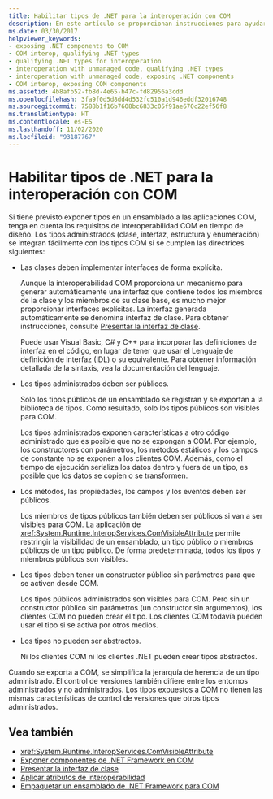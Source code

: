 ```yaml
---
title: Habilitar tipos de .NET para la interoperación con COM
description: En este artículo se proporcionan instrucciones para ayudarle a exponer tipos de un ensamblado .NET a aplicaciones COM para la interoperabilidad COM.
ms.date: 03/30/2017
helpviewer_keywords:
- exposing .NET components to COM
- COM interop, qualifying .NET types
- qualifying .NET types for interoperation
- interoperation with unmanaged code, qualifying .NET types
- interoperation with unmanaged code, exposing .NET components
- COM interop, exposing COM components
ms.assetid: 4b8afb52-fb8d-4e65-b47c-fd82956a3cdd
ms.openlocfilehash: 3fa9f0d5d8dd4d532fc510a1d946eddf32016748
ms.sourcegitcommit: 7588b1f16b7608bc6833c05f91ae670c22ef56f8
ms.translationtype: HT
ms.contentlocale: es-ES
ms.lasthandoff: 11/02/2020
ms.locfileid: "93187767"
---
```

# <a name="qualifying-net-types-for-com-interoperation"></a>Habilitar tipos de .NET para la interoperación con COM
Si tiene previsto exponer tipos en un ensamblado a las aplicaciones COM, tenga en cuenta los requisitos de interoperabilidad COM en tiempo de diseño. Los tipos administrados (clase, interfaz, estructura y enumeración) se integran fácilmente con los tipos COM si se cumplen las directrices siguientes:  
  
- Las clases deben implementar interfaces de forma explícita.  
  
     Aunque la interoperabilidad COM proporciona un mecanismo para generar automáticamente una interfaz que contiene todos los miembros de la clase y los miembros de su clase base, es mucho mejor proporcionar interfaces explícitas. La interfaz generada automáticamente se denomina interfaz de clase. Para obtener instrucciones, consulte [Presentar la interfaz de clase](com-callable-wrapper.md#introducing-the-class-interface).  
  
     Puede usar Visual Basic, C# y C++ para incorporar las definiciones de interfaz en el código, en lugar de tener que usar el Lenguaje de definición de interfaz (IDL) o su equivalente. Para obtener información detallada de la sintaxis, vea la documentación del lenguaje.  
  
- Los tipos administrados deben ser públicos.  
  
     Solo los tipos públicos de un ensamblado se registran y se exportan a la biblioteca de tipos. Como resultado, solo los tipos públicos son visibles para COM.  
  
     Los tipos administrados exponen características a otro código administrado que es posible que no se expongan a COM. Por ejemplo, los constructores con parámetros, los métodos estáticos y los campos de constante no se exponen a los clientes COM. Además, como el tiempo de ejecución serializa los datos dentro y fuera de un tipo, es posible que los datos se copien o se transformen.  
  
- Los métodos, las propiedades, los campos y los eventos deben ser públicos.  
  
     Los miembros de tipos públicos también deben ser públicos si van a ser visibles para COM. La aplicación de <xref:System.Runtime.InteropServices.ComVisibleAttribute> permite restringir la visibilidad de un ensamblado, un tipo público o miembros públicos de un tipo público. De forma predeterminada, todos los tipos y miembros públicos son visibles.  
  
- Los tipos deben tener un constructor público sin parámetros para que se activen desde COM.  
  
     Los tipos públicos administrados son visibles para COM. Pero sin un constructor público sin parámetros (un constructor sin argumentos), los clientes COM no pueden crear el tipo. Los clientes COM todavía pueden usar el tipo si se activa por otros medios.  
  
- Los tipos no pueden ser abstractos.  
  
     Ni los clientes COM ni los clientes .NET pueden crear tipos abstractos.  
  
 Cuando se exporta a COM, se simplifica la jerarquía de herencia de un tipo administrado. El control de versiones también difiere entre los entornos administrados y no administrados. Los tipos expuestos a COM no tienen las mismas características de control de versiones que otros tipos administrados.  
  
## <a name="see-also"></a>Vea también

- <xref:System.Runtime.InteropServices.ComVisibleAttribute>
- [Exponer componentes de .NET Framework en COM](../../framework/interop/exposing-dotnet-components-to-com.md)
- [Presentar la interfaz de clase](com-callable-wrapper.md#introducing-the-class-interface)
- [Aplicar atributos de interoperabilidad](apply-interop-attributes.md)
- [Empaquetar un ensamblado de .NET Framework para COM](../../framework/interop/packaging-an-assembly-for-com.md)
